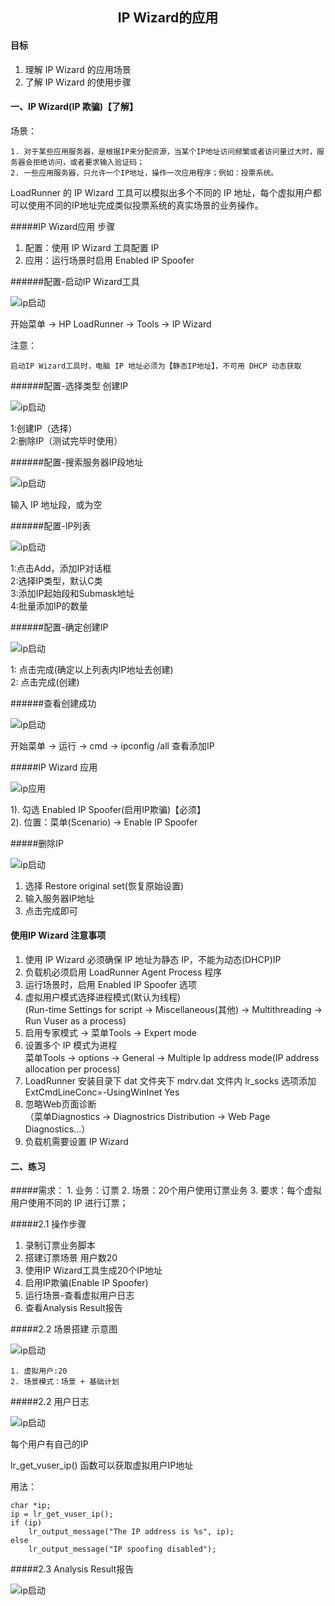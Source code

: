 ## <center>IP Wizard的应用</center>
#### 目标

1. 理解 IP Wizard 的应用场景
2. 了解 IP Wizard 的使用步骤

#### 一、IP Wizard(IP 欺骗)【了解】
场景：

    1. 对于某些应用服务器，是根据IP来分配资源，当某个IP地址访问频繁或者访问量过大时，服务器会拒绝访问，或者要求输入验证码；
    2. 一些应用服务器，只允许一个IP地址，操作一次应用程序；例如：投票系统。

LoadRunner 的 IP Wizard 工具可以模拟出多个不同的 IP 地址，每个虚拟用户都可以使用不同的IP地址完成类似投票系统的真实场景的业务操作。

#####IP Wizard应用 步骤

1. 配置：使用 IP Wizard 工具配置 IP<br>
2. 应用：运行场景时启用 Enabled IP Spoofer

######配置-启动IP Wizard工具

![ip启动](/images2/ip_02.png)

开始菜单 -> HP LoadRunner -> Tools -> IP Wizard

注意：
    
    启动IP Wizard工具时，电脑 IP 地址必须为【静态IP地址】，不可用 DHCP 动态获取

######配置-选择类型 创建IP

![ip启动](/images2/ip_03.png)

1:创建IP（选择）<br>
2:删除IP（测试完毕时使用）

######配置-搜索服务器IP段地址

![ip启动](/images2/ip_04.png)

输入 IP 地址段，或为空

######配置-IP列表

![ip启动](/images2/ip_05.png)

1:点击Add，添加IP对话框<br>
2:选择IP类型，默认C类<br>
3:添加IP起始段和Submask地址<br>
4:批量添加IP的数量

######配置-确定创建IP

![ip启动](/images2/ip_07.png)

1: 点击完成(确定以上列表内IP地址去创建)<br>
2: 点击完成(创建)

######查看创建成功

![ip启动](/images2/ip_08.png)


开始菜单 -> 运行 -> cmd -> ipconfig /all 查看添加IP

#####IP Wizard 应用

![ip应用](/images2/ip_09.png)

1). 勾选 Enabled IP Spoofer(启用IP欺骗)【必须】<br>
2). 位置：菜单(Scenario) -> Enable IP Spoofer

#####删除IP

![ip启动](/images2/ip_10.png)

1. 选择 Restore original set(恢复原始设置)<br>
2. 输入服务器IP地址<br>
3. 点击完成即可

#### 使用IP Wizard 注意事项

1. 使用 IP Wizard 必须确保 IP 地址为静态 IP，不能为动态(DHCP)IP
2. 负载机必须启用 LoadRunner Agent Process 程序
3. 运行场景时，启用 Enabled IP Spoofer 选项
4. 虚拟用户模式选择进程模式(默认为线程)<br>
(Run-time Settings for script -> Miscellaneous(其他) -> Multithreading -> Run Vuser as a process)
5. 启用专家模式 -> 菜单Tools -> Expert mode
6. 设置多个 IP 模式为进程 <br>
菜单Tools -> options -> General -> Multiple Ip address mode(IP address allocation per process)
7. LoadRunner 安装目录下 dat 文件夹下 mdrv.dat 文件内 lr_socks 选项添加ExtCmdLineConc=-UsingWinInet Yes
8. 忽略Web页面诊断 <br>
（菜单Diagnostics -> Diagnostrics Distribution -> Web Page Diagnostics...）
9. 负载机需要设置 IP Wizard

#### 二、练习

#####需求：
    1. 业务：订票
    2. 场景：20个用户使用订票业务
    3. 要求：每个虚拟用户使用不同的 IP 进行订票；

#####2.1 操作步骤
1. 录制订票业务脚本
2. 搭建订票场景 用户数20
3. 使用IP Wizard工具生成20个IP地址
4. 启用IP欺骗(Enable IP Spoofer)
5. 运行场景-查看虚拟用户日志
6. 查看Analysis Result报告

#####2.2 场景搭建 示意图

![ip启动](/images2/ip_lx_01.png)

    1. 虚拟用户:20
    2. 场景模式：场景 + 基础计划

#####2.2 用户日志

![ip启动](/images2/ip_11.png)

每个用户有自己的IP

lr_get_vuser_ip() 函数可以获取虚拟用户IP地址

用法：

    char *ip; 
    ip = lr_get_vuser_ip(); 
    if (ip) 
        lr_output_message("The IP address is %s", ip); 
    else 
        lr_output_message("IP spoofing disabled");

#####2.3 Analysis Result报告

![ip启动](/images2/ip_lx_02.png)

